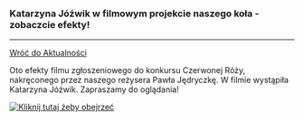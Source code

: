 ### Katarzyna Jóźwik w filmowym projekcie naszego koła - zobaczcie efekty!
---

[Wróć do Aktualności](../news.html)

Oto efekty filmu zgłoszeniowego do konkursu Czerwonej Róży, nakręconego przez naszego reżysera Pawła Jędryczkę. W filmie wystąpiła Katarzyna Jóźwik. Zapraszamy do oglądania!

[![Kliknij tutaj żeby obejrzeć](https://img.youtube.com/vi/YfcJdWnh05k/0.jpg)](https://youtu.be/YfcJdWnh05k?si=qFuwSBKjURlWp0rH)